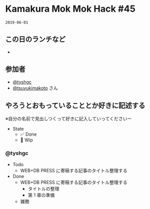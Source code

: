 # Kamakura Mok Mok Hack #45

`2019-06-01`

## この日のランチなど

- []()

## 参加者

- [@tyshgc](http://twitter.com/tyshgc)
- [@tsuyukimakoto](https://twitter.com/everes) さん

## やろうとおもっていることとか好きに記述する

※自分の名前で見出しつくって好きに記入していってくださいー

- State
  - ✅ Done
  - 🚧 Wip

### @tyshgc

- Todo
  - WEB+DB PRESS に寄稿する記事のタイトル整理する
- Done
  - WEB+DB PRESS に寄稿する記事のタイトル整理する
    - タイトルの整理
    - 第 1 章の準備
  - 雑務
